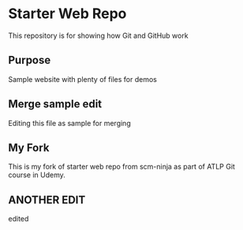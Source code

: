 # Starter Web Repo

This repository is for showing how Git and GitHub work

## Purpose

Sample website with plenty of files for demos

## Merge sample edit

Editing this file as sample for merging

## My Fork

This is my fork of starter web repo from scm-ninja as part of ATLP Git course in Udemy.

## ANOTHER EDIT

edited